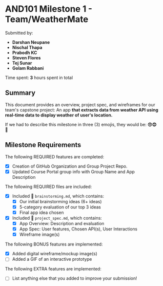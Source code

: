 <!-- (This is a comment) INSTRUCTIONS: Go through this page and fill out any **bolded** entries with their correct values.-->

# AND101 Milestone 1 - **Team/WeatherMate**

Submitted by:
- **Darshan Neupane**
- **Nischal Thapa**
- **Prabodh KC**
- **Steven Flores**
- **Tej Sunar**
- **Golam Rabbani**

Time spent: **3** hours spent in total

## Summary

This document provides an overview, project spec, and wireframes for our team's capstone project: An app **that extracts data from weather API using real-time data to display weather of user's location.**

If we had to describe this milestone in three (3) emojis, they would be: **😚😍🥳**

## Milestone Requirements

<!-- Please be sure to change the [ ] to [x] for any features you completed.  If a feature is not checked [x], you might miss the points for that item! -->

The following REQUIRED features are completed:

- [X] Creation of GitHub Organization and Group Project Repo.
- [X] Updated Course Portal group info with Group Name and App Description

The following REQUIRED files are included:

- [X] Included 📄 `brainstorming.md`, which contains:
  - [X] Our initial brainstorming ideas (6+ ideas)
  - [X] 5-category evaluation of our top 3 ideas
  - [X] Final app idea chosen
- [X] Included 📄 `project_spec.md`, which contains:
  - [X] App Overview: Description and evaluation
  - [X] App Spec: User features, Chosen API(s), User Interactions
  - [X] Wireframe image(s)

The following BONUS features are implemented:

- [X] Added digital wireframe/mockup image(s)
- [ ] Added a GIF of an interactive prototype

The following EXTRA features are implemented:

- [ ] List anything else that you added to improve your submission!

